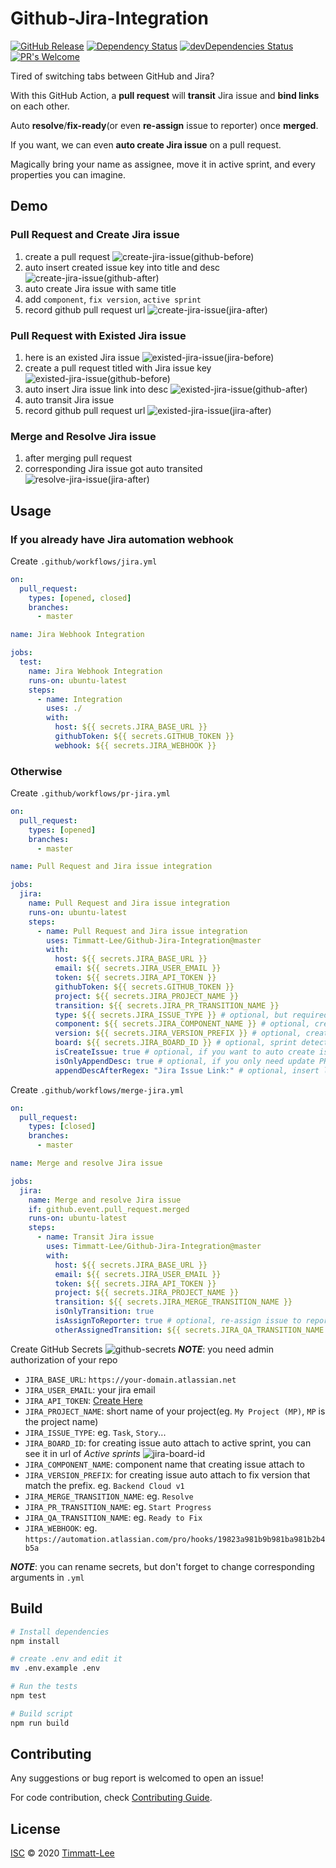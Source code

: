 # Github-Jira-Integration

[![GitHub Release](https://img.shields.io/github/release/Timmatt-Lee/Github-Jira-Integration.svg?style=flat)](https://github.com/Timmatt-Lee/Github-Jira-Integration/releases/latest) [![Dependency Status](https://david-dm.org/Timmatt-Lee/Github-Jira-Integration.svg)](https://david-dm.org/Timmatt-Lee/Github-Jira-Integration) [![devDependencies Status](https://david-dm.org/Timmatt-Lee/Github-Jira-Integration/dev-status.svg)](https://david-dm.org/Timmatt-Lee/Github-Jira-Integration?type=dev) [![PR's Welcome](https://img.shields.io/badge/PRs-welcome-brightgreen.svg?style=flat)](https://github.com/Timmatt-Lee/Github-Jira-Integration/pulls)

Tired of switching tabs between GitHub and Jira?

With this GitHub Action, a **pull request** will **transit** Jira issue and **bind links** on each other.

Auto **resolve**/**fix-ready**(or even **re-assign** issue to reporter) once **merged**.

If you want, we can even **auto create Jira issue** on a pull request.

Magically bring your name as assignee, move it in active sprint, and every properties you can imagine.

## Demo

### Pull Request and Create Jira issue

1. create a pull request
   ![create-jira-issue(github-before)](<img/create-jira-issue(github-before).png>)
1. auto insert created issue key into title and desc
   ![create-jira-issue(github-after)](<img/create-jira-issue(github-after).png>)
1. auto create Jira issue with same title
1. add `component`, `fix version`, `active sprint`
1. record github pull request url
   ![create-jira-issue(jira-after)](<img/create-jira-issue(jira-after).png>)

### Pull Request with Existed Jira issue

1. here is an existed Jira issue
   ![existed-jira-issue(jira-before)](<img/existed-jira-issue(jira-before).png>)
1. create a pull request titled with Jira issue key
   ![existed-jira-issue(github-before)](<img/existed-jira-issue(github-before).png>)
1. auto insert Jira issue link into desc
   ![existed-jira-issue(github-after)](<img/existed-jira-issue(github-after).png>)
1. auto transit Jira issue
1. record github pull request url
   ![existed-jira-issue(jira-after)](<img/existed-jira-issue(jira-after).png>)

### Merge and Resolve Jira issue

1. after merging pull request
1. corresponding Jira issue got auto transited
   ![resolve-jira-issue(jira-after)](<img/resolve-jira-issue(jira-after).png>)

## Usage

### If you already have Jira automation webhook

Create `.github/workflows/jira.yml`

```yml
on:
  pull_request:
    types: [opened, closed]
    branches:
      - master

name: Jira Webhook Integration

jobs:
  test:
    name: Jira Webhook Integration
    runs-on: ubuntu-latest
    steps:
      - name: Integration
        uses: ./
        with:
          host: ${{ secrets.JIRA_BASE_URL }}
          githubToken: ${{ secrets.GITHUB_TOKEN }}
          webhook: ${{ secrets.JIRA_WEBHOOK }}
```

### Otherwise

Create `.github/workflows/pr-jira.yml`

```yml
on:
  pull_request:
    types: [opened]
    branches:
      - master

name: Pull Request and Jira issue integration

jobs:
  jira:
    name: Pull Request and Jira issue integration
    runs-on: ubuntu-latest
    steps:
      - name: Pull Request and Jira issue integration
        uses: Timmatt-Lee/Github-Jira-Integration@master
        with:
          host: ${{ secrets.JIRA_BASE_URL }}
          email: ${{ secrets.JIRA_USER_EMAIL }}
          token: ${{ secrets.JIRA_API_TOKEN }}
          githubToken: ${{ secrets.GITHUB_TOKEN }}
          project: ${{ secrets.JIRA_PROJECT_NAME }}
          transition: ${{ secrets.JIRA_PR_TRANSITION_NAME }}
          type: ${{ secrets.JIRA_ISSUE_TYPE }} # optional, but required if you want to create issue
          component: ${{ secrets.JIRA_COMPONENT_NAME }} # optional, created issue property
          version: ${{ secrets.JIRA_VERSION_PREFIX }} # optional, created issue property
          board: ${{ secrets.JIRA_BOARD_ID }} # optional, sprint detection for created issue
          isCreateIssue: true # optional, if you want to auto create issue
          isOnlyAppendDesc: true # optional, if you only need update PR description
          appendDescAfterRegex: "Jira Issue Link:" # optional, insert link after regex in PR description
```

Create `.github/workflows/merge-jira.yml`

```yml
on:
  pull_request:
    types: [closed]
    branches:
      - master

name: Merge and resolve Jira issue

jobs:
  jira:
    name: Merge and resolve Jira issue
    if: github.event.pull_request.merged
    runs-on: ubuntu-latest
    steps:
      - name: Transit Jira issue
        uses: Timmatt-Lee/Github-Jira-Integration@master
        with:
          host: ${{ secrets.JIRA_BASE_URL }}
          email: ${{ secrets.JIRA_USER_EMAIL }}
          token: ${{ secrets.JIRA_API_TOKEN }}
          project: ${{ secrets.JIRA_PROJECT_NAME }}
          transition: ${{ secrets.JIRA_MERGE_TRANSITION_NAME }}
          isOnlyTransition: true
          isAssignToReporter: true # optional, re-assign issue to reporter
          otherAssignedTransition: ${{ secrets.JIRA_QA_TRANSITION_NAME }} # optional, trigger when issue is assigned by other
```

Create GitHub Secrets
![github-secrets](img/github-secrets.png)
_**NOTE**_: you need admin authorization of your repo

- `JIRA_BASE_URL`: `https://your-domain.atlassian.net`
- `JIRA_USER_EMAIL`: your jira email
- `JIRA_API_TOKEN`: [Create Here](https://id.atlassian.com/manage-profile/security/api-tokens)
- `JIRA_PROJECT_NAME`: short name of your project(eg. `My Project (MP)`, `MP` is the project name)
- `JIRA_ISSUE_TYPE`: eg. `Task`, `Story`...
- `JIRA_BOARD_ID`: for creating issue auto attach to active sprint, you can see it in url of _Active sprints_ ![jira-board-id](img/jira-board-id.png)
- `JIRA_COMPONENT_NAME`: component name that creating issue attach to
- `JIRA_VERSION_PREFIX`: for creating issue auto attach to fix version that match the prefix. eg. `Backend Cloud v1`
- `JIRA_MERGE_TRANSITION_NAME`: eg. `Resolve`
- `JIRA_PR_TRANSITION_NAME`: eg. `Start Progress`
- `JIRA_QA_TRANSITION_NAME`: eg. `Ready to Fix`
- `JIRA_WEBHOOK`: eg. `https://automation.atlassian.com/pro/hooks/19823a981b9b981ba981b2b4b5a`

_**NOTE**_: you can rename secrets, but don't forget to change corresponding arguments in `.yml`

## Build

```sh
# Install dependencies
npm install

# create .env and edit it
mv .env.example .env

# Run the tests
npm test

# Build script
npm run build
```

## Contributing

Any suggestions or bug report is welcomed to open an issue!

For code contribution, check [Contributing Guide](CONTRIBUTING.md).

## License

[ISC](LICENSE) © 2020 [Timmatt-Lee](https://github.com/Timmatt-Lee)
